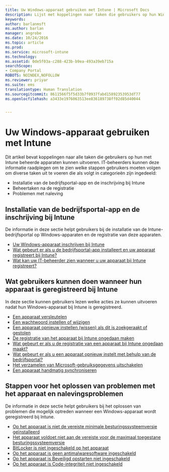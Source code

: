 ```yaml
---
title: Uw Windows-apparaat gebruiken met Intune | Microsoft Docs
description: Lijst met koppelingen naar taken die gebruikers op hun Windows-apparaat kunnen uitvoeren wanneer het apparaat bij Intune is ingeschreven
keywords: 
author: barlanmsft
ms.author: barlan
manager: angrobe
ms.date: 10/24/2016
ms.topic: article
ms.prod: 
ms.service: microsoft-intune
ms.technology: 
ms.assetid: 0de5f03a-c288-423b-b9ea-493a39eb715a
searchScope:
- Company Portal
ROBOTS: NOINDEX,NOFOLLOW
ms.reviewer: priyar
ms.suite: ems
translationtype: Human Translation
ms.sourcegitcommit: 8611566f5f5d33b7f0937fabd15892353953df77
ms.openlocfilehash: a3433e1976063513ee836189738ff02d85d40044


---
```


# <a name="using-your-windows-device-with-intune"></a>Uw Windows-apparaat gebruiken met Intune

Dit artikel bevat koppelingen naar alle taken die gebruikers op hun met Intune beheerde apparaten kunnen uitvoeren. IT-beheerders kunnen deze informatie raadplegen om te zien welke stappen gebruikers moeten volgen om diverse taken uit te voeren die als volgt in categorieën zijn ingedeeld:
- Installatie van de bedrijfsportal-app en de inschrijving bij Intune
- Beheertaken na de registratie
- Problemen met naleving

## <a name="company-portal-app-installation-and-intune-enrollment"></a>Installatie van de bedrijfsportal-app en de inschrijving bij Intune

De informatie in deze sectie helpt gebruikers bij de installatie van de Intune-bedrijfsportal op Windows-apparaten en de registratie van deze apparaten.

- [Uw Windows-apparaat inschrijven bij Intune](enroll-your-device-in-intune-windows.md)
- [Wat gebeurt er als u de bedrijfsportal-app installeert en uw apparaat registreert bij Intune?](what-happens-if-you-install-the-company-portal-app-and-enroll-your-device-in-intune-windows.md)
- [Wat kan uw IT-beheerder zien wanneer u uw apparaat bij Intune registreert?](what-can-your-it-administrator-see-when-you-enroll-your-device-in-intune-windows.md)

## <a name="things-users-can-do-when-their-device-is-enrolled-in-intune"></a>Wat gebruikers kunnen doen wanneer hun apparaat is geregistreerd bij Intune

In deze sectie kunnen gebruikers lezen welke acties ze kunnen uitvoeren nadat hun Windows-apparaat bij Intune is geregistreerd.

- [Een apparaat versleutelen](encrypt-your-device-windows.md)
- [Een wachtwoord instellen of wijzigen](set-or-change-your-password-windows.md)
- [Een apparaat opnieuw instellen (wissen) als dit is zoekgeraakt of gestolen](reset-erase-your-lost-or-stolen-device-windows.md)
- [De registratie van het apparaat bij Intune ongedaan maken](unenroll-your-device-from-intune-windows.md)
- [Wat gebeurt er als u de registratie van een apparaat bij Intune ongedaan maakt?](what-happens-if-you-unenroll-your-device-from-intune-windows.md)
- [Wat gebeurt er als u een apparaat opnieuw instelt met behulp van de bedrijfsportal?](what-happens-if-you-reset-your-device-using-the-company-portal-windows.md)
- [Het verzamelen van Microsoft-gebruiksgegevens uitschakelen](turn-off-microsoft-usage-data-collection-windows.md)
- [Een apparaat handmatig synchroniseren](sync-your-device-manually-windows.md)

## <a name="steps-to-fix-device-and-compliance-issues"></a>Stappen voor het oplossen van problemen met het apparaat en nalevingsproblemen

De informatie in deze sectie helpt gebruikers bij het oplossen van problemen die mogelijk optreden wanneer een Windows-apparaat wordt geregistreerd bij Intune.

- [Op het apparaat is niet de vereiste minimale besturingssysteemversie geïnstalleerd](you-need-to-update-your-windows-device.md)
- [Het apparaat voldoet niet aan de vereiste voor de maximaal toegestane besturingssysteemversie](your-windows-version-isnt-yet-supported.md)
- [BitLocker is niet ingeschakeld op het apparaat](you-need-to-enable-windows-encryption.md)
- [Op het apparaat is geen antimalwaresoftware ingeschakeld](your-device-needs-antimalware-software.md)
- [Op het apparaat is Beveiligd opstarten niet ingeschakeld](you-need-to-enable-secure-boot-windows.md)
- [Op het apparaat is Code-integriteit niet ingeschakeld](you-need-to-enable-code-integrity.md)



<!--HONumber=Dec16_HO3-->


